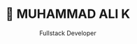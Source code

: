 <h1 style="text-align: center;">👋 MUHAMMAD ALI K</h1>   

<p style="text-align: center;">Fullstack Developer</p>
